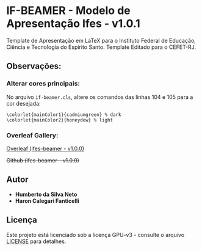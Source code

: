 # IF-BEAMER - Modelo de Apresentação Ifes - v1.0.1

Template de Apresentação em LaTeX para o Instituto Federal de Educação, Ciência e Tecnologia do Espírito Santo.
Template Editado para o CEFET-RJ.

## Observações:

### Alterar cores principais:

No arquivo `if-beamer.cls`, altere os comandos das linhas 104 e 105 para a cor desejada:
```
\colorlet{mainColor1}{cadmiumgreen} % dark
\colorlet{mainColor2}{honeydew} % light
```

### Overleaf Gallery:

[Overleaf (ifes-beamer - v1.0.0)](https://www.overleaf.com/latex/templates/presentation-template/fzswgwtncpcg)

<s>Github (ifes-beamer - v1.0.0)</s>

## Autor

* **Humberto da Silva Neto**
* **Haron Calegari Fanticelli**

## Licença

Este projeto está licenciado sob a licença GPU-v3 - consulte o arquivo [LICENSE](https://github.com/hsneto/if-beamer/blob/master/LICENSE) para detalhes.
